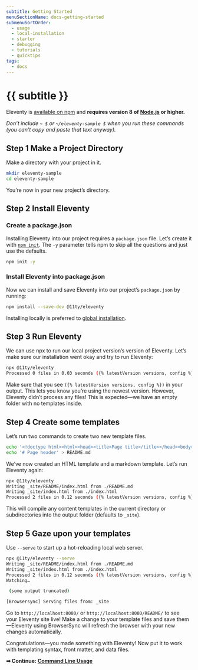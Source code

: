 ```yaml
---
subtitle: Getting Started
menuSectionName: docs-getting-started
submenuSortOrder:
  - usage
  - local-installation
  - starter
  - debugging
  - tutorials
  - quicktips
tags:
  - docs
---
```

# {{ subtitle }}

Eleventy is [available on npm](https://www.npmjs.com/package/@11ty/eleventy) and **requires version 8 of [Node.js](https://nodejs.org/) or higher.**

_Don’t include `~ $` or `~/eleventy-sample $` when you run these commands (you can’t copy and paste that text anyway)._

## <span class="numberflag"><span class="sr-only">Step</span> 1</span> Make a Project Directory

Make a directory with your project in it.

<div data-preprefix-cmdhomedir="all">

```bash
mkdir eleventy-sample
cd eleventy-sample
```

</div>

You’re now in your new project’s directory.

## <span class="numberflag"><span class="sr-only">Step</span> 2</span> Install Eleventy

### Create a package.json

Installing Eleventy into our project requires a `package.json` file. Let’s create it with [`npm init`](https://docs.npmjs.com/cli/init). The `-y` parameter tells npm to skip all the questions and just use the defaults.

<div data-preprefix-eleventysample="first">

```bash
npm init -y
```

</div>

### Install Eleventy into package.json

Now we can install and save Eleventy into our project’s `package.json` by running:

<div data-preprefix-eleventysample="first">

```bash
npm install --save-dev @11ty/eleventy
```

</div>

Installing locally is preferred to [global installation](/docs/global-installation/).

## <span class="numberflag"><span class="sr-only">Step</span> 3</span> Run Eleventy

We can use npx to run our local project version’s version of Eleventy. Let’s make sure our installation went okay and try to run Eleventy:

<div data-preprefix-eleventysample="first">

```bash
npx @11ty/eleventy
Processed 0 files in 0.03 seconds ({% latestVersion versions, config %})
```

</div>

Make sure that you see `({% latestVersion versions, config %})` in your output. This lets you know you’re using the newest version. However, Eleventy didn’t process any files! This is expected—we have an empty folder with no templates inside.

## <span class="numberflag"><span class="sr-only">Step</span> 4</span> Create some templates

Let’s run two commands to create two new template files.

<div data-preprefix-eleventysample="all">

```bash
echo '<!doctype html><html><head><title>Page title</title></head><body><p>Hi</p></body></html>' > index.html
echo '# Page header' > README.md
```

</div>

We’ve now created an HTML template and a markdown template. Let’s run Eleventy again:

<div data-preprefix-eleventysample="first">

```bash
npx @11ty/eleventy
Writing _site/README/index.html from ./README.md
Writing _site/index.html from ./index.html
Processed 2 files in 0.12 seconds ({% latestVersion versions, config %})
```

</div>

This will compile any content templates in the current directory or subdirectories into the output folder (defaults to `_site`).

## <span class="numberflag"><span class="sr-only">Step</span> 5</span> Gaze upon your templates

Use `--serve` to start up a hot-reloading local web server.

<div data-preprefix-eleventysample="first">

```bash
npx @11ty/eleventy --serve
Writing _site/README/index.html from ./README.md
Writing _site/index.html from ./index.html
Processed 2 files in 0.12 seconds ({% latestVersion versions, config %})
Watching…

 (some output truncated)

[Browsersync] Serving files from: _site
```

</div>

Go to `http://localhost:8080/` or `http://localhost:8080/README/` to see your Eleventy site live! Make a change to your template files and save them—Eleventy using BrowserSync will refresh the browser with your new changes automatically.

Congratulations—you made something with Eleventy! Now put it to work with templating syntax, front matter, and data files.

**➡ Continue: [Command Line Usage](/docs/usage/)**

